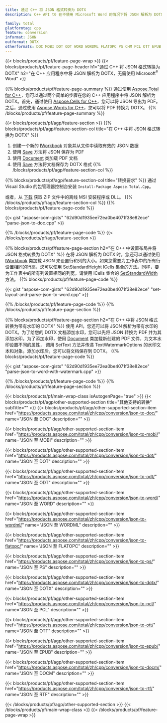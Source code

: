 ```yaml
---
title: 通过 C++ 将 JSON 格式转换为 DOTX
description: C++ API t0 在不使用 Microsoft Word 的情况下将 JSON 解析为 DOTX

family: total
platformtag: cpp
feature: conversion
informat: JSON
outformat: DOTX
otherformats: DOC MOBI DOT ODT WORD WORDML FLATOPC PS CHM PCL OTT EPUB DOCM RTF
---
```

{{< blocks/products/pf/feature-page-wrap >}}
{{< blocks/products/pf/feature-page-header h1="通过 C++ 将 JSON 格式转换为 DOTX" h2="在 C++ 应用程序中将 JSON 解析为 DOTX，无需使用 Microsoft<sup>&reg;</sup> Word" >}}

{{% blocks/products/pf/feature-page-summary %}}
通过使用 [Aspose.Total for C++](https://products.aspose.com/total/cpp/)，您可以通过两个简单的步骤在您的 C++ 应用程序中将 JSON 解析为 DOTX。首先，通过使用 [Aspose.Cells for C++](https://products.aspose.com/cells/cpp/)，您可以将 JSON 导出为 PDF。之后，通过使用 [Aspose.Words for C++](https://products.aspose.com/words/cppp/)，您可以将 PDF 转换为 DOTX。 
{{% /blocks/products/pf/feature-page-summary  %}}

{{< blocks/products/pf/agp/feature-section >}}
{{% blocks/products/pf/agp/feature-section-col title="在 C++ 中将 JSON 格式转换为 DOTX" %}}
1. 创建一个新的 [IWorkbook](https://reference.aspose.com/cells/cpp/class/aspose.cells.i_workbook) 对象并从文件中读取有效的 JSON 数据
2. 使用 [Save](https://reference.aspose.com/cells/cpp/class/aspose.cells.i_workbook#a9460f52a2dec8f4bf623a4905167d997) 方法将 JSON 保存为 PDF
3. 使用 [Document](https://reference.aspose.com/words/cpp/class/aspose.words.document) 类加载 PDF 文档
4. 使用 [Save](https://reference.aspose.com/words/cpp/class/aspose.words.document#save_string_saveformat) 方法将文档保存为 DOTX 格式
{{% /blocks/products/pf/agp/feature-section-col %}}

{{% blocks/products/pf/agp/feature-section-col title="转换要求" %}}
通过 Visual Studio 的包管理器控制台安装 ```Install-Package Aspose.Total.Cpp```。

或者，从 [下载](https://releases.aspose.com/total/cpp) 获取 ZIP 文件中的离线 MSI 安装程序或 DLL。
{{% /blocks/products/pf/agp/feature-section-col %}}
{{% blocks/products/pf/feature-page-code %}}

{{< gist "aspose-com-gists" "62d90d1935ee72ea0be4071f38e82ece" "parse-json-to-doc.cpp" >}}



{{% /blocks/products/pf/feature-page-code %}}
{{< /blocks/products/pf/agp/feature-section >}}

{{% blocks/products/pf/feature-page-section  h2="在 C++ 中设置布局并将 JSON 格式转换为 DOTX" %}}
在将 JSON 解析为 DOTX 时，您还可以通过使用 [IWorkbook](https://reference.aspose.com/cells/cpp/class/aspose.cells.i_workbook) 类加载 JSON 来设置行和列的大小。如果您需要为工作表中的所有行设置相同的行高，您可以使用 [SetStandardHeight](https://reference.aspose.com/cells/cpp/class/aspose.cells.i_cell#a0b79a3163e2b601aa1b6a6a1e3f1467f ) [ICells](https://reference.aspose.com/cells/cpp/class/aspose.cells.i_cell) 集合的方法。同样，要为工作表中的所有列设置相同的列宽，请使用 ICells 集合的 [SetStandardWidth](https://reference.aspose.com/cells/cpp/class/aspose.cells.i_cell#a48f5dbccc3bf4bb9e6e882094b500bd7) 方法。
{{% blocks/products/pf/feature-page-code %}}

{{< gist "aspose-com-gists" "62d90d1935ee72ea0be4071f38e82ece" "set-layout-and-parse-json-to-word.cpp" >}}

{{% /blocks/products/pf/feature-page-code  %}}
{{% /blocks/products/pf/feature-page-section %}}

{{% blocks/products/pf/feature-page-section  h2="在 C++ 中将 JSON 格式转换为带有水印的 DOTX" %}}
使用 API，您还可以将 JSON 解析为带有水印的 DOTX。为了给您的 DOTX 文档添加水印，您可以先将 JSON 转换为 PDF 并为其添加水印。为了添加水印，使用 [Document](https://reference.aspose.com/words/cpp/class/aspose.words.document) 类加载新创建的 PDF 文件，为文本水印设置不同的属性，
调用 SetText 方法并传递 TextWatermarkOptions 的水印文本和对象。添加水印后，您可以将文档保存到 DOTX。
{{% blocks/products/pf/feature-page-code %}}

{{< gist "aspose-com-gists" "62d90d1935ee72ea0be4071f38e82ece" "parse-json-to-word-with-watermark.cpp" >}}

{{% /blocks/products/pf/feature-page-code  %}}
{{% /blocks/products/pf/feature-page-section %}}

{{< blocks/products/pf/main-wrap-class isAutogenPage="true" >}}
{{< blocks/products/pf/agp/other-supported-section title="其他支持的转换" subTitle="" >}}
{{< blocks/products/pf/agp/other-supported-section-item href="https://products.aspose.com/total/zh/cpp/conversion/json-to-doc/" name="JSON 至 DOC" description="" >}}

{{< blocks/products/pf/agp/other-supported-section-item href="https://products.aspose.com/total/zh/cpp/conversion/json-to-mobi/" name="JSON 至 MOBI" description="" >}}

{{< blocks/products/pf/agp/other-supported-section-item href="https://products.aspose.com/total/zh/cpp/conversion/json-to-dot/" name="JSON 至 DOT" description="" >}}

{{< blocks/products/pf/agp/other-supported-section-item href="https://products.aspose.com/total/zh/cpp/conversion/json-to-odt/" name="JSON 至 ODT" description="" >}}

{{< blocks/products/pf/agp/other-supported-section-item href="https://products.aspose.com/total/zh/cpp/conversion/json-to-word/" name="JSON 至 WORD" description="" >}}

{{< blocks/products/pf/agp/other-supported-section-item href="https://products.aspose.com/total/zh/cpp/conversion/json-to-wordml/" name="JSON 至 WORDML" description="" >}}

{{< blocks/products/pf/agp/other-supported-section-item href="https://products.aspose.com/total/zh/cpp/conversion/json-to-flatopc/" name="JSON 至 FLATOPC" description="" >}}

{{< blocks/products/pf/agp/other-supported-section-item href="https://products.aspose.com/total/zh/cpp/conversion/json-to-ps/" name="JSON 至 PS" description="" >}}

{{< blocks/products/pf/agp/other-supported-section-item href="https://products.aspose.com/total/zh/cpp/conversion/json-to-dotx/" name="JSON 至 DOTX" description="" >}}

{{< blocks/products/pf/agp/other-supported-section-item href="https://products.aspose.com/total/zh/cpp/conversion/json-to-pcl/" name="JSON 至 PCL" description="" >}}

{{< blocks/products/pf/agp/other-supported-section-item href="https://products.aspose.com/total/zh/cpp/conversion/json-to-ott/" name="JSON 至 OTT" description="" >}}

{{< blocks/products/pf/agp/other-supported-section-item href="https://products.aspose.com/total/zh/cpp/conversion/json-to-epub/" name="JSON 至 EPUB" description="" >}}

{{< blocks/products/pf/agp/other-supported-section-item href="https://products.aspose.com/total/zh/cpp/conversion/json-to-docm/" name="JSON 至 DOCM" description="" >}}

{{< blocks/products/pf/agp/other-supported-section-item href="https://products.aspose.com/total/zh/cpp/conversion/json-to-rtf/" name="JSON 至 RTF" description="" >}}


{{< /blocks/products/pf/agp/other-supported-section >}}
{{< /blocks/products/pf/main-wrap-class >}}
{{< /blocks/products/pf/feature-page-wrap >}}